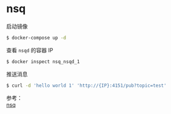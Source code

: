 nsq
=====

启动镜像
```bash
$ docker-compose up -d
```

查看 `nsqd` 的容器 IP
```bash
$ docker inspect nsq_nsqd_1
```

推送消息
```bash
$ curl -d 'hello world 1' 'http://{IP}:4151/pub?topic=test'
```

参考：  
[nsq](https://nsq.io/deployment/docker.html)
